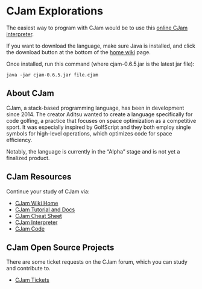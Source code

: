 # CJam Explorations

The easiest way to program with CJam would be to use this [online CJam interpreter](https://tio.run/#cjam).

If you want to download the language, make sure Java is installed, and click the download button at the bottom of the [home wiki](https://sourceforge.net/p/cjam/wiki/Home/) page.

Once installed, run this command (where cjam-0.6.5.jar is the latest jar file):

```
java -jar cjam-0.6.5.jar file.cjam
```

## About CJam

CJam, a stack-based programming language, has been in development since 2014. The creator Aditsu wanted to create a language specifically for code golfing, a practice that focuses on space optimization as a competitive sport. It was especially inspired by GolfScript and they both employ single symbols for high-level operations, which optimizes code for space efficiency.

Notably, the language is currently in the “Alpha” stage and is not yet a finalized product.

## CJam Resources

Continue your study of CJam via:

- [CJam Wiki Home](https://sourceforge.net/p/cjam/wiki/Home/)
- [CJam Tutorial and Docs](https://cjam.readthedocs.io/en/latest/intro.html)
- [CJam Cheat Sheet](http://foldr.moe/cjam.pdf)
- [CJam Interpreter](https://tio.run/#cjam)
- [CJam Code](https://sourceforge.net/p/cjam/code/ci/default/tree/src/net/aditsu/cjam/)

## CJam Open Source Projects

There are some ticket requests on the CJam forum, which you can study and contribute to.

- [CJam Tickets](https://sourceforge.net/p/cjam/tickets/)

